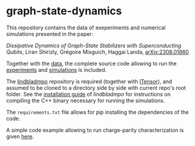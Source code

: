# graph-state-dynamics

This repository contains the data of exeperiments and numerical simulations presented in the paper:

_Dissipative Dynamics of Graph-State Stabilizers with Superconducting Qubits_, Liran Shirizly, Grégoire Misguich, Haggai Landa, [arXiv:2308.01860](https://arxiv.org/abs/2308.01860)

Together with the [data](./output), the complete source code allowing to run the [experiments](./project_experiments) and [simulations](./project_simulations) is included.

The [lindbladmpo](https://github.com/qiskit-community/lindbladmpo) repository is required (together with [ITensor](https://github.com/ITensor/ITensor)), and assumed to be cloned to a directory side by side with current repo's root folder. See the [installation guide](https://github.com/qiskit-community/lindbladmpo/blob/main/INSTALL.md) of _lindbladmpo_ for instructions on compiling the C++ binary necessary for running the simulations.

The `requirements.txt` file allows for pip installing the dependencies of the code.

A simple code example allowing to run charge-parity characterization is given [here](./project_experiments/run-parity-characterization.py).
